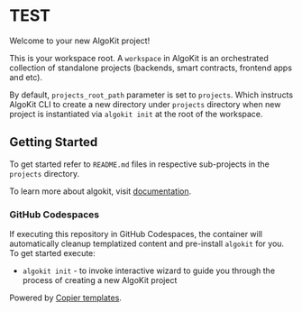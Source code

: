 # TEST

Welcome to your new AlgoKit project!

This is your workspace root. A `workspace` in AlgoKit is an orchestrated collection of standalone projects (backends, smart contracts, frontend apps and etc).

By default, `projects_root_path` parameter is set to `projects`. Which instructs AlgoKit CLI to create a new directory under `projects` directory when new project is instantiated via `algokit init` at the root of the workspace.

## Getting Started

To get started refer to `README.md` files in respective sub-projects in the `projects` directory.

To learn more about algokit, visit [documentation](https://github.com/algorandfoundation/algokit-cli/blob/main/docs/algokit.md).

### GitHub Codespaces

If executing this repository in GitHub Codespaces, the container will automatically cleanup templatized content and pre-install `algokit` for you. To get started execute:

- `algokit init` - to invoke interactive wizard to guide you through the process of creating a new AlgoKit project

Powered by [Copier templates](https://copier.readthedocs.io/en/stable/).
